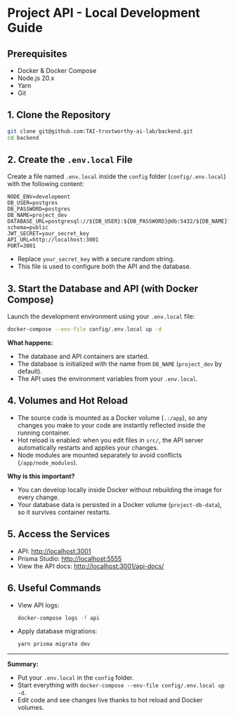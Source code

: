 # Project API - Local Development Guide

## Prerequisites

- Docker & Docker Compose
- Node.js 20.x
- Yarn
- Git

## 1. Clone the Repository

```sh
git clone git@github.com:TAI-trustworthy-ai-lab/backend.git
cd backend
```

## 2. Create the `.env.local` File

Create a file named `.env.local` inside the `config` folder (`config/.env.local`) with the following content:

```env
NODE_ENV=development
DB_USER=postgres
DB_PASSWORD=postgres
DB_NAME=project_dev
DATABASE_URL=postgresql://${DB_USER}:${DB_PASSWORD}@db:5432/${DB_NAME}?schema=public
JWT_SECRET=your_secret_key
API_URL=http://localhost:3001
PORT=3001
```

- Replace `your_secret_key` with a secure random string.
- This file is used to configure both the API and the database.

## 3. Start the Database and API (with Docker Compose)

Launch the development environment using your `.env.local` file:

```sh
docker-compose --env-file config/.env.local up -d
```

**What happens:**
- The database and API containers are started.
- The database is initialized with the name from `DB_NAME` (`project_dev` by default).
- The API uses the environment variables from your `.env.local`.

## 4. Volumes and Hot Reload

- The source code is mounted as a Docker volume (`.:/app`), so any changes you make to your code are instantly reflected inside the running container.
- Hot reload is enabled: when you edit files in `src/`, the API server automatically restarts and applies your changes.
- Node modules are mounted separately to avoid conflicts (`/app/node_modules`).

**Why is this important?**
- You can develop locally inside Docker without rebuilding the image for every change.
- Your database data is persisted in a Docker volume (`project-db-data`), so it survives container restarts.

## 5. Access the Services

- API: [http://localhost:3001](http://localhost:3001)
- Prisma Studio: [http://localhost:5555](http://localhost:5555)
- View the API docs: [http://localhost:3001/api-docs/](http://localhost:3001/api-docs/)

## 6. Useful Commands

- View API logs:  
  ```sh
  docker-compose logs -f api
  ```
- Apply database migrations:  
  ```sh
  yarn prisma migrate dev
  ```

---

**Summary:**  
- Put your `.env.local` in the `config` folder.
- Start everything with `docker-compose --env-file config/.env.local up -d`.
- Edit code and see changes live thanks to hot reload and Docker volumes.